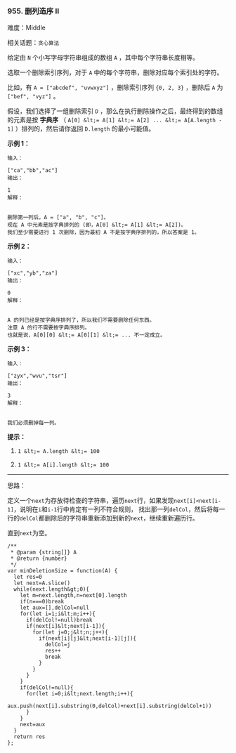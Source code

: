 ### 955. 删列造序 II

难度：Middle

相关话题：`贪心算法`

给定由 `N` 个小写字母字符串组成的数组 `A` ，其中每个字符串长度相等。



选取一个删除索引序列，对于 `A` 中的每个字符串，删除对应每个索引处的字符。



比如，有 `A = ["abcdef", "uvwxyz"]` ，删除索引序列 `{0, 2, 3}` ，删除后 `A` 为 `["bef", "vyz"]` 。



假设，我们选择了一组删除索引 `D` ，那么在执行删除操作之后，最终得到的数组的元素是按  **字典序** （ `A[0] &lt;= A[1] &lt;= A[2] ... &lt;= A[A.length - 1]` ）排列的，然后请你返回 `D.length` 的最小可能值。













 **示例 1：** 





```
输入：

["ca","bb","ac"]
输出：

1
解释： 


删除第一列后，A = ["a", "b", "c"]。
现在 A 中元素是按字典排列的 (即，A[0] &lt;= A[1] &lt;= A[2])。
我们至少需要进行 1 次删除，因为最初 A 不是按字典序排列的，所以答案是 1。

```

 **示例 2：** 





```
输入：

["xc","yb","za"]
输出：

0
解释：


A 的列已经是按字典序排列了，所以我们不需要删除任何东西。
注意 A 的行不需要按字典序排列。
也就是说，A[0][0] &lt;= A[0][1] &lt;= ... 不一定成立。

```

 **示例 3：** 





```
输入：

["zyx","wvu","tsr"]
输出：

3
解释：


我们必须删掉每一列。

```





 **提示：** 





1.  `1 &lt;= A.length &lt;= 100` 

2.  `1 &lt;= A[i].length &lt;= 100` 






-----

思路：

定义一个`next`为存放待检查的字符串，遍历`next`行，如果发现`next[i]<next[i-1]`，说明在`i`和`i-1`行中肯定有一列不符合规则，
找出那一列`delCol`，然后将每一行的`delCol`都删除后的字符串重新添加到新的`next`，继续重新遍历行。

直到`next`为空。


```
/**
 * @param {string[]} A
 * @return {number}
 */
var minDeletionSize = function(A) {
  let res=0
  let next=A.slice()
  while(next.length&gt;0){
    let m=next.length,n=next[0].length
    if(n===0)break
    let aux=[],delCol=null
    for(let i=1;i&lt;m;i++){
      if(delCol!=null)break
      if(next[i]&lt;next[i-1]){
        for(let j=0;j&lt;n;j++){
          if(next[i][j]&lt;next[i-1][j]){
            delCol=j
            res++
            break
          }
        }
      }
    }
    if(delCol!=null){
      for(let i=0;i&lt;next.length;i++){
        aux.push(next[i].substring(0,delCol)+next[i].substring(delCol+1))
      }
    }
    next=aux
  }
  return res
};



```
